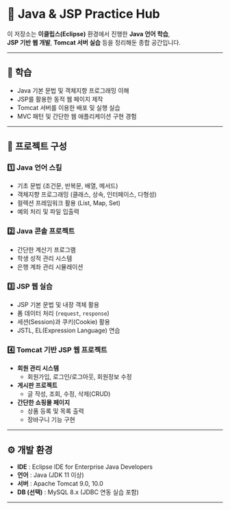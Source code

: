 # 🌱 Java & JSP Practice Hub

이 저장소는 **이클립스(Eclipse)** 환경에서 진행한 **Java 언어 학습**,  
**JSP 기반 웹 개발**, **Tomcat 서버 실습** 등을 정리해둔 종합 공간입니다.  

---

## 📌 학습
- Java 기본 문법 및 객체지향 프로그래밍 이해
- JSP를 활용한 동적 웹 페이지 제작
- Tomcat 서버를 이용한 배포 및 실행 실습
- MVC 패턴 및 간단한 웹 애플리케이션 구현 경험

---

## 📂 프로젝트 구성

### 1️⃣ Java 언어 스킬
- 기초 문법 (조건문, 반복문, 배열, 메서드)
- 객체지향 프로그래밍 (클래스, 상속, 인터페이스, 다형성)
- 컬렉션 프레임워크 활용 (List, Map, Set)
- 예외 처리 및 파일 입출력

### 2️⃣ Java 콘솔 프로젝트
- 간단한 계산기 프로그램
- 학생 성적 관리 시스템
- 은행 계좌 관리 시뮬레이션

### 3️⃣ JSP 웹 실습
- JSP 기본 문법 및 내장 객체 활용
- 폼 데이터 처리 (`request`, `response`)
- 세션(Session)과 쿠키(Cookie) 활용
- JSTL, EL(Expression Language) 연습

### 4️⃣ Tomcat 기반 JSP 웹 프로젝트
- **회원 관리 시스템**
  - 회원가입, 로그인/로그아웃, 회원정보 수정
- **게시판 프로젝트**
  - 글 작성, 조회, 수정, 삭제(CRUD)
- **간단한 쇼핑몰 페이지**
  - 상품 등록 및 목록 출력
  - 장바구니 기능 구현

---

## ⚙️ 개발 환경
- **IDE** : Eclipse IDE for Enterprise Java Developers  
- **언어** : Java (JDK 11 이상)  
- **서버** : Apache Tomcat 9.0, 10.0  
- **DB (선택)** : MySQL 8.x (JDBC 연동 실습 포함)  

---
